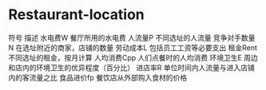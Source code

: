 # Restaurant-location
符号	描述
水电费W	餐厅所用的水电费
人流量P	不同选址的人流量
竞争对手数量N	在选址附近的商家，店铺的数量
劳动成本L	包括员工工资等必要支出
租金Rent	不同选址的租金，按月计算
人均消费Cpp	人们点餐时的人均消费
环境卫生E	周边和店内的环境卫生的优异程度（百分比）
进店率R	单位时间内人流量与进入店铺内的客流量之比
食品进价fp	餐饮店从外部购入食材的价格
